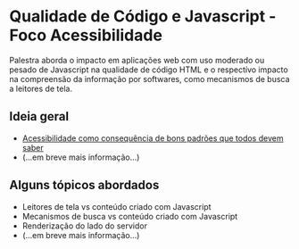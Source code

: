 # Qualidade de Código e Javascript - Foco Acessibilidade

Palestra aborda o impacto em aplicações web com uso moderado ou pesado de
Javascript na qualidade de código HTML e o respectívo impacto na compreensão
da informação por softwares, como mecanismos de busca a leitores de tela.

## Ideia geral
- [Acessibilidade como consequência de bons padrões que todos devem saber](etc/code-qa-vs-a11y.md)
- (...em breve mais informação...)

## Alguns tópicos abordados
- Leitores de tela vs conteúdo criado com Javascript
- Mecanismos de busca vs conteúdo criado com Javascript
- Renderização do lado do servidor
- (...em breve mais informação...)